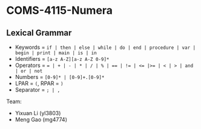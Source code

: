 # COMS-4115-Numera

## Lexical Grammar
- Keywords = `if | then | else | while | do | end | procedure | var | begin | print | main | is | in`
- Identifiers = `[a-z A-Z][a-z A-Z 0-9]*`
- Operators = `= | + | - | * | / | % | == | != | <= |>= | < | > | and | or | not`
- Numbers = `[0-9]* | [0-9]+.[0-9]*`
- LPAR = `(`, RPAR = `)`
- Separator = `; | ,`

Team:
* Yixuan Li (yl3803)
* Meng Gao (mg4774)
